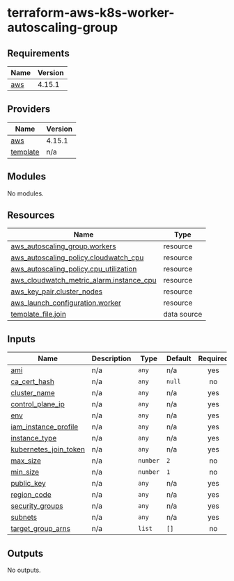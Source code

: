 # terraform-aws-k8s-worker-autoscaling-group
<!-- BEGIN_TF_DOCS -->
## Requirements

| Name | Version |
|------|---------|
| <a name="requirement_aws"></a> [aws](#requirement\_aws) | 4.15.1 |

## Providers

| Name | Version |
|------|---------|
| <a name="provider_aws"></a> [aws](#provider\_aws) | 4.15.1 |
| <a name="provider_template"></a> [template](#provider\_template) | n/a |

## Modules

No modules.

## Resources

| Name | Type |
|------|------|
| [aws_autoscaling_group.workers](https://registry.terraform.io/providers/hashicorp/aws/4.15.1/docs/resources/autoscaling_group) | resource |
| [aws_autoscaling_policy.cloudwatch_cpu](https://registry.terraform.io/providers/hashicorp/aws/4.15.1/docs/resources/autoscaling_policy) | resource |
| [aws_autoscaling_policy.cpu_utilization](https://registry.terraform.io/providers/hashicorp/aws/4.15.1/docs/resources/autoscaling_policy) | resource |
| [aws_cloudwatch_metric_alarm.instance_cpu](https://registry.terraform.io/providers/hashicorp/aws/4.15.1/docs/resources/cloudwatch_metric_alarm) | resource |
| [aws_key_pair.cluster_nodes](https://registry.terraform.io/providers/hashicorp/aws/4.15.1/docs/resources/key_pair) | resource |
| [aws_launch_configuration.worker](https://registry.terraform.io/providers/hashicorp/aws/4.15.1/docs/resources/launch_configuration) | resource |
| [template_file.join](https://registry.terraform.io/providers/hashicorp/template/latest/docs/data-sources/file) | data source |

## Inputs

| Name | Description | Type | Default | Required |
|------|-------------|------|---------|:--------:|
| <a name="input_ami"></a> [ami](#input\_ami) | n/a | `any` | n/a | yes |
| <a name="input_ca_cert_hash"></a> [ca\_cert\_hash](#input\_ca\_cert\_hash) | n/a | `any` | `null` | no |
| <a name="input_cluster_name"></a> [cluster\_name](#input\_cluster\_name) | n/a | `any` | n/a | yes |
| <a name="input_control_plane_ip"></a> [control\_plane\_ip](#input\_control\_plane\_ip) | n/a | `any` | n/a | yes |
| <a name="input_env"></a> [env](#input\_env) | n/a | `any` | n/a | yes |
| <a name="input_iam_instance_profile"></a> [iam\_instance\_profile](#input\_iam\_instance\_profile) | n/a | `any` | n/a | yes |
| <a name="input_instance_type"></a> [instance\_type](#input\_instance\_type) | n/a | `any` | n/a | yes |
| <a name="input_kubernetes_join_token"></a> [kubernetes\_join\_token](#input\_kubernetes\_join\_token) | n/a | `any` | n/a | yes |
| <a name="input_max_size"></a> [max\_size](#input\_max\_size) | n/a | `number` | `2` | no |
| <a name="input_min_size"></a> [min\_size](#input\_min\_size) | n/a | `number` | `1` | no |
| <a name="input_public_key"></a> [public\_key](#input\_public\_key) | n/a | `any` | n/a | yes |
| <a name="input_region_code"></a> [region\_code](#input\_region\_code) | n/a | `any` | n/a | yes |
| <a name="input_security_groups"></a> [security\_groups](#input\_security\_groups) | n/a | `any` | n/a | yes |
| <a name="input_subnets"></a> [subnets](#input\_subnets) | n/a | `any` | n/a | yes |
| <a name="input_target_group_arns"></a> [target\_group\_arns](#input\_target\_group\_arns) | n/a | `list` | `[]` | no |

## Outputs

No outputs.
<!-- END_TF_DOCS -->
